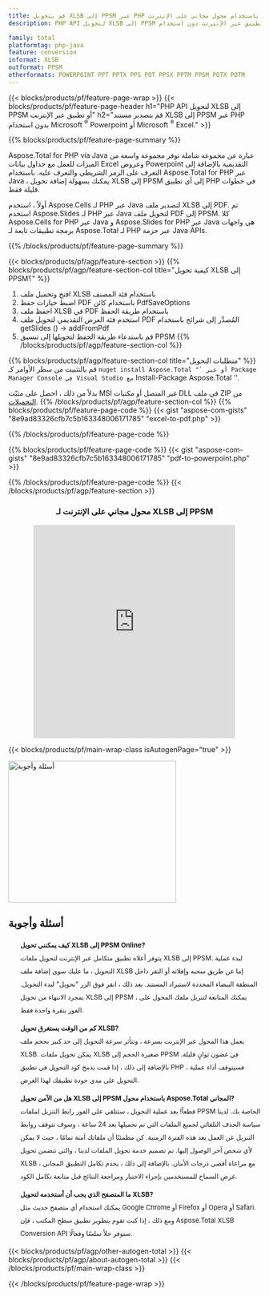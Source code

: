 ```yaml
---
title: قم بتحويل XLSB إلى PPSM عبر PHP أو باستخدام محول مجاني على الإنترنت 
description: PHP API لتحويل XLSB إلى PPSM أو تطبيق عبر الإنترنت دون استخدام Microsoft Excel أو Powerpoint. اختبر محول XLSB إلى PPSM على الإنترنت مجانًا بسرعة قبل دمج الكود. 

family: total
platformtag: php-java
feature: conversion
informat: XLSB
outformat: PPSM
otherformats: POWERPOINT PPT PPTX PPS POT PPSX PPTM PPSM POTX POTM
---
```

{{< blocks/products/pf/feature-page-wrap >}}
{{< blocks/products/pf/feature-page-header h1="PHP API لتحويل XLSB إلى PPSM أو تطبيق عبر الإنترنت" h2="قم بتصدير مستند XLSB إلى PPSM عبر PHP بدون استخدام Microsoft <sup>&reg;</sup> Powerpoint أو Microsoft <sup>&reg;</sup> Excel." >}}

{{% blocks/products/pf/feature-page-summary %}}

Aspose.Total for PHP via Java عبارة عن مجموعة شاملة توفر مجموعة واسعة من الميزات للعمل مع جداول بيانات Excel وعروض Powerpoint التقديمية بالإضافة إلى التعرف على الرمز الشريطي والتعرف عليه. باستخدام Aspose.Total for PHP عبر Java ، يمكنك بسهولة إضافة تحويل XLSB إلى PPSM إلى أي تطبيق PHP في خطوات قليلة فقط.

أولاً ، استخدم Aspose.Cells لـ PHP عبر Java لتصدير ملف XLSB إلى PDF. ثم استخدم Aspose.Slides لـ PHP عبر Java لتحويل ملف PDF إلى PPSM. كلا Aspose.Cells for PHP عبر Java و Aspose.Slides for PHP عبر Java هي واجهات برمجة تطبيقات تابعة لـ Aspose.Total لـ PHP عبر حزمة Java APIs.

{{% /blocks/products/pf/feature-page-summary  %}}

{{< blocks/products/pf/agp/feature-section >}}
{{% blocks/products/pf/agp/feature-section-col title="كيفية تحويل XLSB إلى PPSM؟" %}}
1. افتح وتحميل ملف XLSB باستخدام فئة المصنف
2. اضبط خيارات حفظ PDF باستخدام كائن PdfSaveOptions
3. احفظ ملف XLSB في PDF باستخدام طريقة الحفظ
4. استخدم فئة العرض التقديمي لتحويل ملف PDF المُصدَّر إلى شرائح باستخدام getSlides () -> addFromPdf
5. قم باستدعاء طريقة الحفظ لتحويلها إلى تنسيق PPSM
{{% /blocks/products/pf/agp/feature-section-col %}}

{{% blocks/products/pf/agp/feature-section-col title="متطلبات التحويل" %}}
قم بالتثبيت من سطر الأوامر كـ `` nuget install Aspose.Total "` أو عبر Package Manager Console في Visual Studio مع `` Install-Package Aspose.Total ''.

بدلاً من ذلك ، احصل على مثبّت MSI غير المتصل أو مكتبات DLL في ملف ZIP من [التحميلات](https://releases.aspose.com/total/net).
{{% /blocks/products/pf/agp/feature-section-col %}}
{{% blocks/products/pf/feature-page-code %}}
{{< gist "aspose-com-gists" "8e9ad83326cfb7c5b163348006171785" "excel-to-pdf.php" >}}

{{% /blocks/products/pf/feature-page-code %}}

{{% blocks/products/pf/feature-page-code %}}
{{< gist "aspose-com-gists" "8e9ad83326cfb7c5b163348006171785" "pdf-to-powerpoint.php" >}}

{{% /blocks/products/pf/feature-page-code %}}
{{< /blocks/products/pf/agp/feature-section >}}

<div class="container-fluid agp-content bg-white aboutfile box-1 vh100 section nopbtm">
<div class=container>
<div class=row>
<div class="demobox tc col-md-12 padding-0" align="center">

<h3>محول مجاني على الإنترنت لـ XLSB إلى PPSM</h3>

<iframe style="border: none; height: 426px;" scrolling="no" src="https://total-conversion-app-65z5r2lp.qa.k8s.dynabic.com/?to=pptx&from=xlsx" id="child-iframe" width="80%"></iframe>

</div></div>
</div></div>

{{< blocks/products/pf/main-wrap-class isAutogenPage="true" >}}
<style>.howtolist li{margin-right: 0!important;line-height: 26px;position: relative;margin-bottom: 10px;font-size: 13px;list-style-type: none;}</style>
<div class="col-md-12 tl bg-gray-dark howtolist section">
  <a class="anchor" name="faqpage"></a>
  <div class="container tl dflex" itemscope="" itemtype="https://schema.org/FAQPage">
      <div class="col-md-4 howtosectiongfx">
          <img class="social-panel-hide-on-mobile" src="https://www.groupdocs.cloud/templates/brand/images/groupdocs/conversion/groupdocs_conversion-brand.png" alt="أسئلة وأجوبة" width="335" height="283">
      </div>
      <div class="howtosection col-md-8">
          <div>
              <h2>أسئلة وأجوبة</h2>
              <ul>
                  <li itemscope="" itemprop="mainEntity" itemtype="https://schema.org/Question">
                      <div>
                          <span itemprop="name"><b>كيف يمكنني تحويل XLSB إلى PPSM Online?</b></span>
                      </div>
                      <div itemscope="" itemprop="acceptedAnswer" itemtype="https://schema.org/Answer">
                          <span itemprop="text">يتوفر أعلاه تطبيق متكامل عبر الإنترنت لتحويل ملفات XLSB إلى PPSM. لبدء عملية التحويل ، ما عليك سوى إضافة ملف XLSB إما عن طريق سحبه وإفلاته أو النقر داخل المنطقة البيضاء المحددة لاستيراد المستند. بعد ذلك ، انقر فوق الزر "تحويل" لبدء التحويل. بمجرد الانتهاء من تحويل XLSB إلى PPSM ، يمكنك المتابعة لتنزيل ملفك المحول على الفور بنقرة واحدة فقط.</span>
                      </div>
                  </li>
                  <li itemscope="" itemprop="mainEntity" itemtype="https://schema.org/Question">
                      <div>
                          <span itemprop="name"><b>كم من الوقت يستغرق تحويل XLSB?</b></span>
                      </div>
                      <div itemscope="" itemprop="acceptedAnswer" itemtype="https://schema.org/Answer">
                          <span itemprop="text">يعمل هذا المحول عبر الإنترنت بسرعة ، وتتأثر سرعة التحويل إلى حد كبير بحجم ملف XLSB. يمكن تحويل ملفات XLSB صغيرة الحجم إلى PPSM في غضون ثوانٍ قليلة. بالإضافة إلى ذلك ، إذا قمت بدمج كود التحويل في تطبيق PHP ، فسيتوقف أداء عملية التحويل على مدى جودة تطبيقك لهذا الغرض.</span>
                      </div>
                  </li>
                  <li itemscope="" itemprop="mainEntity" itemtype="https://schema.org/Question">
                      <div>
                          <span itemprop="name"><b>هل من الآمن تحويل XLSB إلى PPSM باستخدام محول Aspose.Total المجاني?</b></span>
                      </div>
                      <div itemscope="" itemprop="acceptedAnswer" itemtype="https://schema.org/Answer">
                          <span itemprop="text">قطعاً! بعد عملية التحويل ، ستتلقى على الفور رابط التنزيل لملفات PPSM الخاصة بك. لدينا سياسة الحذف التلقائي لجميع الملفات التي تم تحميلها بعد 24 ساعة ، وسوف تتوقف روابط التنزيل عن العمل بعد هذه الفترة الزمنية. كن مطمئنًا أن ملفاتك آمنة تمامًا ، حيث لا يمكن لأي شخص آخر الوصول إليها. تم تصميم خدمة تحويل الملفات لدينا ، والتي تتضمن تحويل XLSB ، مع مراعاة أقصى درجات الأمان. بالإضافة إلى ذلك ، يخدم تكامل التطبيق المجاني غرض السماح للمستخدمين بإجراء الاختبار ومراجعة النتائج قبل متابعة تكامل الكود.</span>
                      </div>
                  </li>                 
                  <li itemscope="" itemprop="mainEntity" itemtype="https://schema.org/Question">
                      <div>
                          <span itemprop="name"><b>ما المتصفح الذي يجب أن أستخدمه لتحويل XLSB?</b></span>
                      </div>
                      <div itemscope="" itemprop="acceptedAnswer" itemtype="https://schema.org/Answer">
                          <span itemprop="text">يمكنك استخدام أي متصفح حديث مثل Google Chrome أو Firefox أو Opera أو Safari. ومع ذلك ، إذا كنت تقوم بتطوير تطبيق سطح المكتب ، فإن Aspose.Total XLSB Conversion API ستوفر حلاً سلسًا وفعالًا.</span>
                      </div>
                  </li>
              </ul>
          </div>
      </div>
  </div>
{{< blocks/products/pf/agp/other-autogen-total >}}
{{< blocks/products/pf/agp/about-autogen-total >}}
{{< /blocks/products/pf/main-wrap-class >}}

{{< /blocks/products/pf/feature-page-wrap >}}